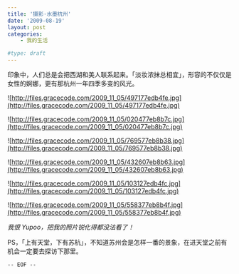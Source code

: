 ```yaml
---
title: '摄影·水墨杭州'
date: '2009-08-19'
layout: post
categories:
    - 我的生活

#type: draft
---
```


印象中，人们总是会把西湖和美人联系起来。「淡妆浓抹总相宜」，形容的不仅仅是女性的婀娜，更有那杭州一年四季多变的风光。

![http://files.gracecode.com/2009_11_05/497177edb4fe.jpg](http://files.gracecode.com/2009_11_05/497177edb4fe.jpg)

![http://files.gracecode.com/2009_11_05/020477eb8b7c.jpg](http://files.gracecode.com/2009_11_05/020477eb8b7c.jpg)

![http://files.gracecode.com/2009_11_05/769577eb8b38.jpg](http://files.gracecode.com/2009_11_05/769577eb8b38.jpg)

![http://files.gracecode.com/2009_11_05/432607eb8b63.jpg](http://files.gracecode.com/2009_11_05/432607eb8b63.jpg)

![http://files.gracecode.com/2009_11_05/103127edb4fc.jpg](http://files.gracecode.com/2009_11_05/103127edb4fc.jpg)

![http://files.gracecode.com/2009_11_05/558377eb8b4f.jpg](http://files.gracecode.com/2009_11_05/558377eb8b4f.jpg)

*我恨 Yupoo，把我的照片锐化得都没法看了！*

PS，「上有天堂，下有苏杭」，不知道苏州会是怎样一番的景象，在进天堂之前有机会一定要去探访下那里。

`-- EOF --`
